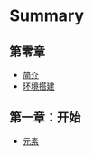 # Summary

## 第零章

* [简介](README.md)
* [环境搭建](chapter1.md)

## 第一章：开始

* [元素](di-yi-zhang-ff1a-kai-shi/yuan-su.md)

